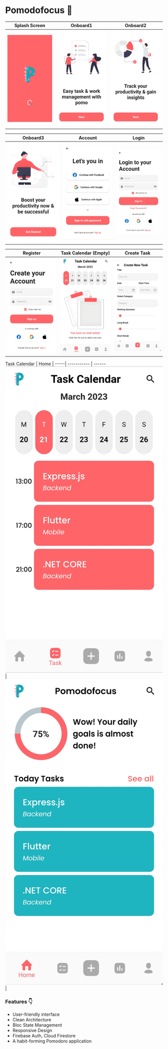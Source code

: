 # Pomodofocus :call_me_hand:

 Splash Screen | Onboard1 | Onboard2
 -----| ----------- | ------
![Splash Screen](https://github.com/emresaridogan/flutter-pomodofocus/blob/master/project/1.jpeg)| ![Onboard1](https://github.com/emresaridogan/flutter-pomodofocus/blob/master/project/2.jpeg) | ![Onboard2](https://github.com/emresaridogan/flutter-pomodofocus/blob/master/project/3.jpeg)

 Onboard3 | Account | Login
 -----| ----------- | ------
![Onboard3](https://github.com/emresaridogan/flutter-pomodofocus/blob/master/project/4.jpeg)| ![Account](https://github.com/emresaridogan/flutter-pomodofocus/blob/master/project/5.jpeg) | ![Login](https://github.com/emresaridogan/flutter-pomodofocus/blob/master/project/6.jpeg)
 
 Register | Task Calendar (Empty) | Create Task
 -----| ----------- | ------
![Register](https://github.com/emresaridogan/flutter-pomodofocus/blob/master/project/7.jpeg)| ![Task Calendar (Empty)](https://github.com/emresaridogan/flutter-pomodofocus/blob/master/project/8.jpeg) | ![Create Task](https://github.com/emresaridogan/flutter-pomodofocus/blob/master/project/9.jpeg)

 Task Calendar | Home | 
 -----| ----------- | ------
![Task Calendar](https://github.com/emresaridogan/flutter-pomodofocus/blob/master/project/10.jpeg)| ![Home](https://github.com/emresaridogan/flutter-pomodofocus/blob/master/project/11.jpeg) | ![]()


### Features :point_down:
- User-friendly interface
- Clean Architecture
- Bloc State Management
- Responsive Design
- Firebase Auth, Cloud Firestore
- A habit-forming Pomodoro application